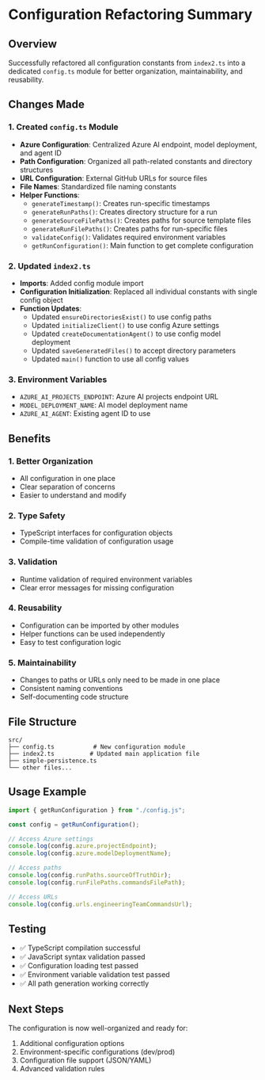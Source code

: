 # Configuration Refactoring Summary

## Overview
Successfully refactored all configuration constants from `index2.ts` into a dedicated `config.ts` module for better organization, maintainability, and reusability.

## Changes Made

### 1. Created `config.ts` Module
- **Azure Configuration**: Centralized Azure AI endpoint, model deployment, and agent ID
- **Path Configuration**: Organized all path-related constants and directory structures
- **URL Configuration**: External GitHub URLs for source files
- **File Names**: Standardized file naming constants
- **Helper Functions**: 
  - `generateTimestamp()`: Creates run-specific timestamps
  - `generateRunPaths()`: Creates directory structure for a run
  - `generateSourceFilePaths()`: Creates paths for source template files
  - `generateRunFilePaths()`: Creates paths for run-specific files
  - `validateConfig()`: Validates required environment variables
  - `getRunConfiguration()`: Main function to get complete configuration

### 2. Updated `index2.ts`
- **Imports**: Added config module import
- **Configuration Initialization**: Replaced all individual constants with single config object
- **Function Updates**: 
  - Updated `ensureDirectoriesExist()` to use config paths
  - Updated `initializeClient()` to use config Azure settings
  - Updated `createDocumentationAgent()` to use config model deployment
  - Updated `saveGeneratedFiles()` to accept directory parameters
  - Updated `main()` function to use all config values

### 3. Environment Variables
- `AZURE_AI_PROJECTS_ENDPOINT`: Azure AI projects endpoint URL
- `MODEL_DEPLOYMENT_NAME`: AI model deployment name
- `AZURE_AI_AGENT`: Existing agent ID to use

## Benefits

### 1. **Better Organization**
- All configuration in one place
- Clear separation of concerns
- Easier to understand and modify

### 2. **Type Safety**
- TypeScript interfaces for configuration objects
- Compile-time validation of configuration usage

### 3. **Validation**
- Runtime validation of required environment variables
- Clear error messages for missing configuration

### 4. **Reusability**
- Configuration can be imported by other modules
- Helper functions can be used independently
- Easy to test configuration logic

### 5. **Maintainability**
- Changes to paths or URLs only need to be made in one place
- Consistent naming conventions
- Self-documenting code structure

## File Structure
```
src/
├── config.ts           # New configuration module
├── index2.ts          # Updated main application file
├── simple-persistence.ts
└── other files...
```

## Usage Example
```typescript
import { getRunConfiguration } from "./config.js";

const config = getRunConfiguration();

// Access Azure settings
console.log(config.azure.projectEndpoint);
console.log(config.azure.modelDeploymentName);

// Access paths
console.log(config.runPaths.sourceOfTruthDir);
console.log(config.runFilePaths.commandsFilePath);

// Access URLs
console.log(config.urls.engineeringTeamCommandsUrl);
```

## Testing
- ✅ TypeScript compilation successful
- ✅ JavaScript syntax validation passed
- ✅ Configuration loading test passed
- ✅ Environment variable validation test passed
- ✅ All path generation working correctly

## Next Steps
The configuration is now well-organized and ready for:
1. Additional configuration options
2. Environment-specific configurations (dev/prod)
3. Configuration file support (JSON/YAML)
4. Advanced validation rules

